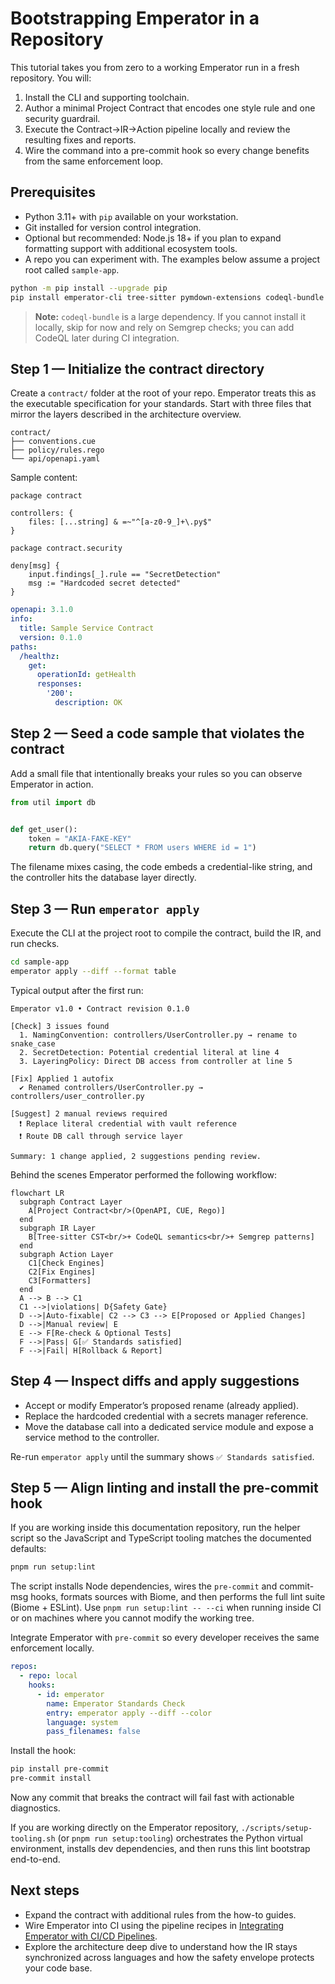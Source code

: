 # Bootstrapping Emperator in a Repository

This tutorial takes you from zero to a working Emperator run in a fresh repository. You will:

1. Install the CLI and supporting toolchain.
2. Author a minimal Project Contract that encodes one style rule and one security guardrail.
3. Execute the Contract→IR→Action pipeline locally and review the resulting fixes and reports.
4. Wire the command into a pre-commit hook so every change benefits from the same enforcement loop.

## Prerequisites

- Python 3.11+ with `pip` available on your workstation.
- Git installed for version control integration.
- Optional but recommended: Node.js 18+ if you plan to expand formatting support with additional ecosystem tools.
- A repo you can experiment with. The examples below assume a project root called `sample-app`.

```bash
python -m pip install --upgrade pip
pip install emperator-cli tree-sitter pymdown-extensions codeql-bundle semgrep ruff
```

> **Note:** `codeql-bundle` is a large dependency. If you cannot install it locally, skip for now and rely on Semgrep checks; you can add CodeQL later during CI integration.

## Step 1 — Initialize the contract directory

Create a `contract/` folder at the root of your repo. Emperator treats this as the executable specification for your standards. Start with three files that mirror the layers described in the architecture overview.

```text
contract/
├── conventions.cue
├── policy/rules.rego
└── api/openapi.yaml
```

Sample content:

```cue title="contract/conventions.cue"
package contract

controllers: {
    files: [...string] & =~"^[a-z0-9_]+\.py$"
}
```

```rego title="contract/policy/rules.rego"
package contract.security

deny[msg] {
    input.findings[_].rule == "SecretDetection"
    msg := "Hardcoded secret detected"
}
```

```yaml title="contract/api/openapi.yaml"
openapi: 3.1.0
info:
  title: Sample Service Contract
  version: 0.1.0
paths:
  /healthz:
    get:
      operationId: getHealth
      responses:
        '200':
          description: OK
```

## Step 2 — Seed a code sample that violates the contract

Add a small file that intentionally breaks your rules so you can observe Emperator in action.

```python title="src/controllers/UserController.py"
from util import db


def get_user():
    token = "AKIA-FAKE-KEY"
    return db.query("SELECT * FROM users WHERE id = 1")
```

The filename mixes casing, the code embeds a credential-like string, and the controller hits the database layer directly.

## Step 3 — Run `emperator apply`

Execute the CLI at the project root to compile the contract, build the IR, and run checks.

```bash
cd sample-app
emperator apply --diff --format table
```

Typical output after the first run:

```text
Emperator v1.0 • Contract revision 0.1.0

[Check] 3 issues found
  1. NamingConvention: controllers/UserController.py → rename to snake_case
  2. SecretDetection: Potential credential literal at line 4
  3. LayeringPolicy: Direct DB access from controller at line 5

[Fix] Applied 1 autofix
  ✔ Renamed controllers/UserController.py → controllers/user_controller.py

[Suggest] 2 manual reviews required
  ❗ Replace literal credential with vault reference
  ❗ Route DB call through service layer

Summary: 1 change applied, 2 suggestions pending review.
```

Behind the scenes Emperator performed the following workflow:

```mermaid
flowchart LR
  subgraph Contract Layer
    A[Project Contract<br/>(OpenAPI, CUE, Rego)]
  end
  subgraph IR Layer
    B[Tree-sitter CST<br/>+ CodeQL semantics<br/>+ Semgrep patterns]
  end
  subgraph Action Layer
    C1[Check Engines]
    C2[Fix Engines]
    C3[Formatters]
  end
  A --> B --> C1
  C1 -->|violations| D{Safety Gate}
  D -->|Auto-fixable| C2 --> C3 --> E[Proposed or Applied Changes]
  D -->|Manual review| E
  E --> F[Re-check & Optional Tests]
  F -->|Pass| G[✅ Standards satisfied]
  F -->|Fail| H[Rollback & Report]
```

## Step 4 — Inspect diffs and apply suggestions

- Accept or modify Emperator’s proposed rename (already applied).
- Replace the hardcoded credential with a secrets manager reference.
- Move the database call into a dedicated service module and expose a service method to the controller.

Re-run `emperator apply` until the summary shows `✅ Standards satisfied`.

## Step 5 — Align linting and install the pre-commit hook

If you are working inside this documentation repository, run the helper script so the JavaScript and TypeScript tooling matches the documented defaults:

```bash
pnpm run setup:lint
```

The script installs Node dependencies, wires the `pre-commit` and commit-msg hooks, formats sources with Biome, and then performs the full lint suite (Biome + ESLint). Use `pnpm run setup:lint -- --ci` when running inside CI or on machines where you cannot modify the working tree.

Integrate Emperator with `pre-commit` so every developer receives the same enforcement locally.

```yaml title=".pre-commit-config.yaml"
repos:
  - repo: local
    hooks:
      - id: emperator
        name: Emperator Standards Check
        entry: emperator apply --diff --color
        language: system
        pass_filenames: false
```

Install the hook:

```bash
pip install pre-commit
pre-commit install
```

Now any commit that breaks the contract will fail fast with actionable diagnostics.

If you are working directly on the Emperator repository, `./scripts/setup-tooling.sh` (or `pnpm run setup:tooling`) orchestrates the Python virtual environment, installs dev dependencies, and then runs this lint bootstrap end-to-end.

## Next steps

- Expand the contract with additional rules from the how-to guides.
- Wire Emperator into CI using the pipeline recipes in [Integrating Emperator with CI/CD Pipelines](../how-to/ci-integration.md).
- Explore the architecture deep dive to understand how the IR stays synchronized across languages and how the safety envelope protects your code base.
